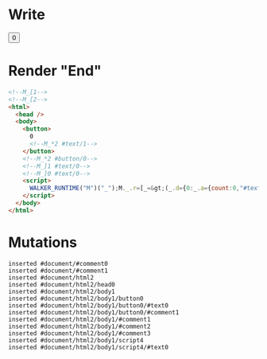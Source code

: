 # Write
  <!--M_[1--><!--M_[2--><button>0<!--M_*2 #text/1--></button><!--M_*2 #button/0--><!--M_]1 #text/0--><!--M_]0 #text/0--><script>WALKER_RUNTIME("M")("_");M._.r=[_=>(_.d={0:_.a={count:0,"#text/0!":_.c={"#text/0!":_.b={}},"#text/0(":_._["packages/translator-tags/src/__tests__/fixtures/basic-nested-scope-dynamic-tag/components/child.marko"]},1:_.c,2:_.b},_.b._=_.a,_.c["#text/0("]=_._["packages/translator-tags/src/__tests__/fixtures/basic-nested-scope-dynamic-tag/template.marko_1_renderer"](_.a),_.d),2,"packages/translator-tags/src/__tests__/fixtures/basic-nested-scope-dynamic-tag/template.marko_1_count/subscriber",2,"packages/translator-tags/src/__tests__/fixtures/basic-nested-scope-dynamic-tag/template.marko_1_count",0];M._.w()</script>


# Render "End"
```html
<!--M_[1-->
<!--M_[2-->
<html>
  <head />
  <body>
    <button>
      0
      <!--M_*2 #text/1-->
    </button>
    <!--M_*2 #button/0-->
    <!--M_]1 #text/0-->
    <!--M_]0 #text/0-->
    <script>
      WALKER_RUNTIME("M")("_");M._.r=[_=&gt;(_.d={0:_.a={count:0,"#text/0!":_.c={"#text/0!":_.b={}},"#text/0(":_._["packages/translator-tags/src/__tests__/fixtures/basic-nested-scope-dynamic-tag/components/child.marko"]},1:_.c,2:_.b},_.b._=_.a,_.c["#text/0("]=_._["packages/translator-tags/src/__tests__/fixtures/basic-nested-scope-dynamic-tag/template.marko_1_renderer"](_.a),_.d),2,"packages/translator-tags/src/__tests__/fixtures/basic-nested-scope-dynamic-tag/template.marko_1_count/subscriber",2,"packages/translator-tags/src/__tests__/fixtures/basic-nested-scope-dynamic-tag/template.marko_1_count",0];M._.w()
    </script>
  </body>
</html>
```

# Mutations
```
inserted #document/#comment0
inserted #document/#comment1
inserted #document/html2
inserted #document/html2/head0
inserted #document/html2/body1
inserted #document/html2/body1/button0
inserted #document/html2/body1/button0/#text0
inserted #document/html2/body1/button0/#comment1
inserted #document/html2/body1/#comment1
inserted #document/html2/body1/#comment2
inserted #document/html2/body1/#comment3
inserted #document/html2/body1/script4
inserted #document/html2/body1/script4/#text0
```
